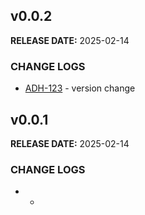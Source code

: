 ## v0.0.2

**RELEASE DATE:** 2025-02-14

### CHANGE LOGS

* <span style='color:skyblue;'>[ADH-123](https://jira.example.com/browse/ADH-123)</span> - version change


## v0.0.1

**RELEASE DATE:** 2025-02-14

### CHANGE LOGS

*  - 

